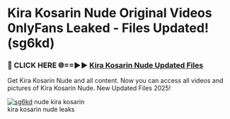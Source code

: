 # Kira Kosarin Nude Original Videos 0nlyFans Leaked - Files Updated! (sg6kd)

<h3>🔴 CLICK HERE 🌐==►► <a href="https://tinyurl.com/yrmya6cz" rel="nofollow">Kira Kosarin Nude Updated Files</a></h3>

Get Kira Kosarin Nude and all content. Now you can access all videos and pictures of Kira Kosarin Nude. New Updated Files 2025!

[![sg6kd](https://i.imgur.com/FMdXYCs.gif)](https://tinyurl.com/yrmya6cz)
nude kira kosarin<br>
kira kosarin nude leaks